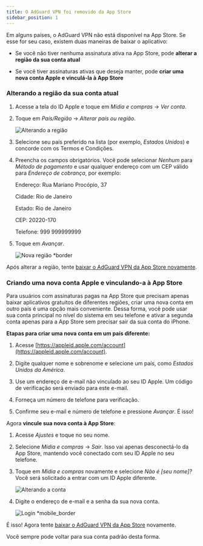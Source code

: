 ```yaml
---
title: O AdGuard VPN foi removido da App Store
sidebar_position: 1
---
```


Em alguns países, o AdGuard VPN não está disponível na App Store. Se esse for seu caso, existem duas maneiras de baixar o aplicativo:

- Se você não tiver nenhuma assinatura ativa na App Store, pode **alterar a região da sua conta atual**

- Se você tiver assinaturas ativas que deseja manter, pode **criar uma nova conta Apple e vinculá-la à App Store**

### Alterando a região da sua conta atual

1. Acesse a tela do ID Apple e toque em _Mídia e compras_ → _Ver conta_.

2. Toque em _País/Região_ → _Alterar país ou região_.

   ![Alterando a região](https://cdn.adtidy.org/content/kb/vpn/ios/app_store/changing_country.png)

3. Selecione seu país preferido na lista (por exemplo, _Estados Unidos_) e concorde com os Termos e Condições.

4. Preencha os campos obrigatórios. Você pode selecionar _Nenhum_ para _Método de pagamento_ e usar qualquer endereço com um CEP válido para _Endereço de cobrança_, por exemplo:

   Endereço: Rua Mariano Procópio, 37

   Cidade: Rio de Janeiro

   Estado: Rio de Janeiro

   CEP: 20220-170

   Telefone: 999 999999999

5. Toque em _Avançar_.

   ![Nova região \*border](https://cdn.adtidy.org/content/kb/vpn/ios/app_store/new_country.png)

Após alterar a região, tente [baixar o AdGuard VPN da App Store novamente](https://apps.apple.com/us/app/adguard-vpn-unlimited-fast/id1525373602).

### Criando uma nova conta Apple e vinculando-a à App Store

Para usuários com assinaturas pagas na App Store que precisam apenas baixar aplicativos gratuitos de diferentes regiões, criar uma nova conta em outro país é uma opção mais conveniente. Dessa forma, você pode usar sua conta principal no nível do sistema em seu telefone e ativar a segunda conta apenas para a App Store sem precisar sair da sua conta do iPhone.

**Etapas para criar uma nova conta em um país diferente:**

1. Acesse [https://appleid.apple.com/account](https://appleid.apple.com/account).

2. Digite qualquer nome e sobrenome e selecione um país, como _Estados Unidos da América_.

3. Use um endereço de e-mail não vinculado ao seu ID Apple. Um código de verificação será enviado para este e-mail.

4. Forneça um número de telefone para verificação.

5. Confirme seu e-mail e número de telefone e pressione _Avançar_. É isso!

Agora **vincule sua nova conta à App Store**:

1. Acesse _Ajustes_ e toque no seu nome.

2. Selecione _Mídia e compras_ → _Sair_. Isso vai apenas desconectá-lo da App Store, mantendo você conectado com seu ID Apple no seu telefone.

3. Toque em _Mídia e compras_ novamente e selecione _Não é [seu nome]?_ Você será solicitado a entrar com um ID Apple diferente.

   ![Alterando a conta](https://cdn.adtidy.org/content/kb/vpn/ios/app_store/log_out.png)

4. Digite o endereço de e-mail e a senha da sua nova conta.

   ![Login \*mobile\_border](https://cdn.adtidy.org/content/kb/vpn/ios/app_store/apple_id.png)

É isso! Agora tente [baixar o AdGuard VPN da App Store](https://apps.apple.com/us/app/adguard-vpn-unlimited-fast/id1525373602) novamente.

Você sempre pode voltar para sua conta padrão desta forma.

